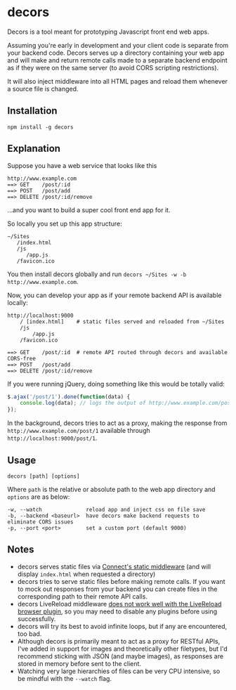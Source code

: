 # decors

Decors is a tool meant for prototyping Javascript front end web apps.

Assuming you're early in development and your client code is separate from your backend code. Decors serves up a directory containing your web app and will make and return remote calls made to a separate backend endpoint as if they were on the same server (to avoid CORS scripting restrictions).

It will also inject middleware into all HTML pages and reload them whenever a source file is changed.

## Installation

```
npm install -g decors
```


## Explanation

Suppose you have a web service that looks like this

```
http://www.example.com
==> GET    /post/:id
==> POST   /post/add
==> DELETE /post/:id/remove
```

…and you want to build a super cool front end app for it.

So locally you set up this app structure:

```
~/Sites
   /index.html
   /js
      /app.js
   /favicon.ico
```

You then install decors globally and run `decors ~/Sites -w -b http://www.example.com`.

Now, you can develop your app as if your remote backend API is available locally:

```
http://localhost:9000
    / [index.html]    # static files served and reloaded from ~/Sites
    /js
        /app.js
    /favicon.ico

==> GET    /post/:id  # remote API routed through decors and available CORS-free
==> POST   /post/add
==> DELETE /post/:id/remove
```

If you were running jQuery, doing something like this would be totally valid:

```js
$.ajax('/post/1').done(function(data) {
	console.log(data); // logs the output of http://www.example.com/post/1
});
```

In the background, decors tries to act as a proxy, making the response from `http://www.example.com/post/1` available through `http://localhost:9000/post/1`.

## Usage

```
decors [path] [options]
```

Where `path` is the relative or absolute path to the web app directory and `options` are as below:

```
-w, --watch              reload app and inject css on file save
-b, --backend <baseurl>  have decors make backend requests to eliminate CORS issues
-p, --port <port>        set a custom port (default 9000)
```


## Notes

* decors serves static files via [Connect's static middleware](http://www.senchalabs.org/connect/static.html) (and will display `index.html` when requested a directory)
* decors tries to serve static files before making remote calls. If you want to mock out responses from your backend you can create files in the corresponding path to their remote API calls.
* decors LiveReload middleware [does not work well with the LiveReload browser plugin](https://github.com/intesso/connect-livereload#use), so you may need to disable any plugins before using successfully.
* decors will try its best to avoid infinite loops, but if any are encountered, too bad.
* Although decors is primarily meant to act as a proxy for RESTful APIs, I've added in support for images and theoretically other filetypes, but I'd recommend sticking with JSON (and maybe images), as responses are stored in memory before sent to the client.
* Watching very large hierarchies of files can be very CPU intensive, so be mindful with the `--watch` flag.